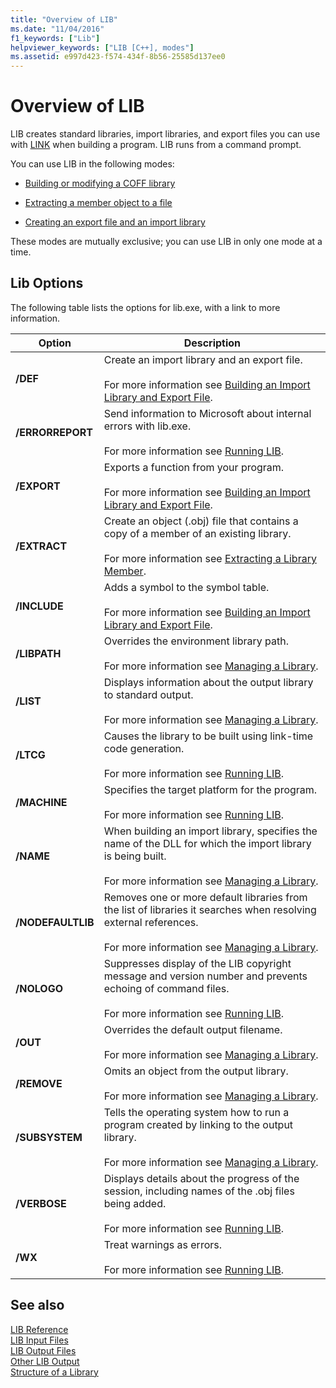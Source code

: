 ```yaml
---
title: "Overview of LIB"
ms.date: "11/04/2016"
f1_keywords: ["Lib"]
helpviewer_keywords: ["LIB [C++], modes"]
ms.assetid: e997d423-f574-434f-8b56-25585d137ee0
---
```

# Overview of LIB

LIB creates standard libraries, import libraries, and export files you can use with [LINK](linker-options.md) when building a program. LIB runs from a command prompt.

You can use LIB in the following modes:

- [Building or modifying a COFF library](managing-a-library.md)

- [Extracting a member object to a file](extracting-a-library-member.md)

- [Creating an export file and an import library](working-with-import-libraries-and-export-files.md)

These modes are mutually exclusive; you can use LIB in only one mode at a time.

## Lib Options

The following table lists the options for lib.exe, with a link to more information.

|Option|Description|
|-|-|
|**/DEF**|Create an import library and an export file.<br/><br/>For more information see [Building an Import Library and Export File](building-an-import-library-and-export-file.md).|
|**/ERRORREPORT**|   Send information to Microsoft about internal errors with lib.exe.<br/><br/>For more information see [Running LIB](running-lib.md).|
|**/EXPORT**|   Exports a function from your program.<br/><br/>For more information see [Building an Import Library and Export File](building-an-import-library-and-export-file.md).|
|**/EXTRACT**|   Create an object (.obj) file that contains a copy of a member of an existing library.<br/><br/>For more information see [Extracting a Library Member](extracting-a-library-member.md).|
|**/INCLUDE**|   Adds a symbol to the symbol table.<br/><br/>For more information see [Building an Import Library and Export File](building-an-import-library-and-export-file.md).|
|**/LIBPATH**|   Overrides the environment library path.<br/><br/>For more information see [Managing a Library](managing-a-library.md).|
|**/LIST**|   Displays information about the output library to standard output.<br/><br/>For more information see [Managing a Library](managing-a-library.md).|
|**/LTCG**|   Causes the library to be built using link-time code generation.<br/><br/>For more information see [Running LIB](running-lib.md).|
|**/MACHINE**|   Specifies the target platform for the program.<br/><br/>For more information see [Running LIB](running-lib.md).|
|**/NAME**|   When building an import library, specifies the name of the DLL for which the import library is being built.<br/><br/>For more information see [Managing a Library](managing-a-library.md).|
|**/NODEFAULTLIB**|   Removes one or more default libraries from the list of libraries it searches when resolving external references.<br/><br/>For more information see [Managing a Library](managing-a-library.md).|
|**/NOLOGO**|   Suppresses display of the LIB copyright message and version number and prevents echoing of command files.<br/><br/>For more information see [Running LIB](running-lib.md).|
|**/OUT**|   Overrides the default output filename.<br/><br/>For more information see [Managing a Library](managing-a-library.md).|
|**/REMOVE**|   Omits an object from the output library.<br/><br/>For more information see [Managing a Library](managing-a-library.md).|
|**/SUBSYSTEM**|   Tells the operating system how to run a program created by linking to the output library.<br/><br/>For more information see [Managing a Library](managing-a-library.md).|
|**/VERBOSE**|   Displays details about the progress of the session, including names of the .obj files being added.<br/><br/>For more information see [Running LIB](running-lib.md).|
|**/WX**|   Treat warnings as errors.<br/><br/>For more information see [Running LIB](running-lib.md).|

## See also

[LIB Reference](lib-reference.md)<br/>
[LIB Input Files](lib-input-files.md)<br/>
[LIB Output Files](lib-output-files.md)<br/>
[Other LIB Output](other-lib-output.md)<br/>
[Structure of a Library](structure-of-a-library.md)
